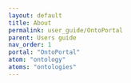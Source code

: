 ```yaml
---
layout: default
title: About
permalink: user_guide/OntoPortal
parent: Users guide
nav_order: 1
portal: "OntoPortal"
atom: "ontology"
atoms: "ontologies"
---
```


